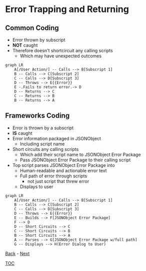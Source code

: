 # Error Trapping and Returning

## Common Coding

- Error thrown by subscript
- **NOT** caught
- Therefore doesn't shortcircuit any calling scripts
  - Which may have unexpected outcomes

```mermaid
graph LR
    A[/User Action/] -- Calls --> B[Subscript 1] 
    B -- Calls --> C[Subscript 2] 
    C -- Calls --> D[Subscript 3] 
    D -- Throws --> E{{Error}}
    E -.Fails to return error.-> D
    D -- Returns --> C
    C -- Returns --> B
    B -- Returns --> A
```
## Frameworks Coding

- Error is thrown by a subscript
- **IS** caught
- Error information packaged in JSONObject
  - Including script name
- Short circuits any calling scripts
  - Which add their script name to JSONObject Error Package
  - Pass JSONObject Error Package to their calling script 
- Top script parses JSONObject Error Package into
  - Human-readable and actionable error text
  - Full path of error through scripts
    - not just script that threw error
  - Displays to user

```mermaid
graph LR
    A[/User Action/] -- Calls --> B[Subscript 1] 
    B -- Calls --> C[Subscript 2] 
    C -- Calls --> D[Subscript 3] 
    D -- Throws --> E{{Error}}
    E -- Builds --> F[JSONObject Error Package]
    F --> D
    D -- Short Circuits --> C
    C -- Short Circuits --> B
    B -- Short Circuits --> A
    A -- Parses --> G[JSONObject Error Package w/full path]
    G -- Displays --> H(Error Dialog to User)    
```
[Back](Introduction.md) - [Next](Script_Functions_And_Types.md)

[TOC](TOC.md)
